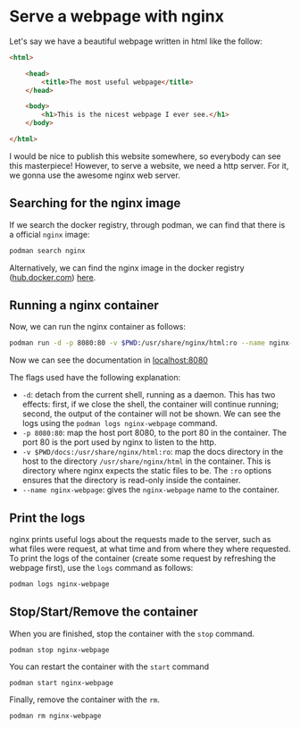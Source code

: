 # Serve a webpage with nginx

Let's say we have a beautiful webpage written in html like the follow:

```html
<html>

    <head>
        <title>The most useful webpage</title>
    </head>

    <body>
        <h1>This is the nicest webpage I ever see.</h1>
    </body>

</html>
```

I would be nice to publish this website somewhere, so everybody can see this masterpiece! However, to serve a website, we need a http server. For it, we gonna use the awesome nginx web server.

## Searching for the nginx image

If we search the docker registry, through podman, we can find that there is a official `nginx` image:

```bash
podman search nginx
```

Alternatively, we can find the nginx image in the docker registry ([hub.docker.com](https://hub.docker.com/)) [here](https://hub.docker.com/_/nginx).

## Running a nginx container

Now, we can run the nginx container as follows:

```bash
podman run -d -p 8080:80 -v $PWD:/usr/share/nginx/html:ro --name nginx-webpage nginx
```

Now we can see the documentation in [localhost:8080](http://localhost:8080)

The flags used have the following explanation:

* `-d`: detach from the current shell, running as a daemon. This has two effects: first, if we close the shell, the container will continue running; second, the output of the container will not be shown. We can see the logs using the `podman logs nginx-webpage` command.
* `-p 8080:80`: map the host port 8080, to the port 80 in the container. The port 80 is the port used by nginx to listen to the http.
* `-v $PWD/docs:/usr/share/nginx/html:ro`: map the docs directory in the host to the directory `/usr/share/nginx/html` in the container. This is directory where nginx expects the static files to be. The `:ro` options ensures that the directory is read-only inside the container.
* `--name nginx-webpage`: gives the `nginx-webpage` name to the container.

## Print the logs

nginx prints useful logs about the requests made to the server, such as what files were request, at what time and from where they where requested. To print the logs of the container (create some request by refreshing the webpage first), use the `logs` command as follows:

```bash
podman logs nginx-webpage
```

## Stop/Start/Remove the container

When you are finished, stop the container with the `stop` command.

```
podman stop nginx-webpage
```

You can restart the container with the `start` command

```
podman start nginx-webpage
```

Finally, remove the container with the `rm`.

```
podman rm nginx-webpage
```
